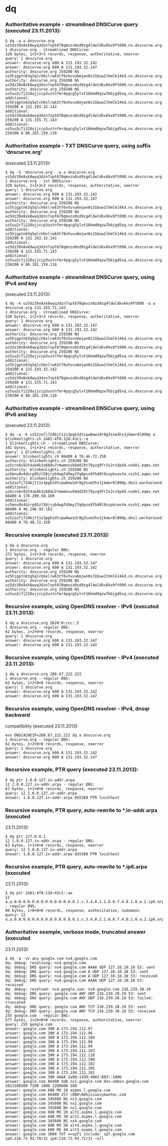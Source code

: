 # dq

### Authoritative example - streamlined DNSCurve query (executed 23.11.2013):

    $ dq -a a dnscurve.org uz5dz39x8xk8wyq3dzn7vpt670qmvzx0zd9zg4ldwldkv6kx9ft090.ns.dnscurve.org
    1 dnscurve.org - streamlined DNSCurve:
    320 bytes, 1+2+3+3 records, response, authoritative, noerror
    query: 1 dnscurve.org
    answer: dnscurve.org 600 A 131.193.32.142
    answer: dnscurve.org 600 A 131.193.32.147
    authority: dnscurve.org 259200 NS uz5hjgptn63q5qlch6xlrw63tf6vhvvu6mjwn0s31buw1lhmlk14kd.ns.dnscurve.org
    authority: dnscurve.org 259200 NS uz5dz39x8xk8wyq3dzn7vpt670qmvzx0zd9zg4ldwldkv6kx9ft090.ns.dnscurve.org
    authority: dnscurve.org 259200 NS uz5uu2c7j228ujjccp3ustnfmr4pgcg5ylvt16kmd0qzw7bbjgd5xq.ns.dnscurve.org
    additional: uz5hjgptn63q5qlch6xlrw63tf6vhvvu6mjwn0s31buw1lhmlk14kd.ns.dnscurve.org 259200 A 131.193.32.142
    additional: uz5dz39x8xk8wyq3dzn7vpt670qmvzx0zd9zg4ldwldkv6kx9ft090.ns.dnscurve.org 259200 A 131.155.71.143
    additional: uz5uu2c7j228ujjccp3ustnfmr4pgcg5ylvt16kmd0qzw7bbjgd5xq.ns.dnscurve.org 259200 A 80.101.159.118

### Authoritative example - TXT DNSCurve query, using suffix 'dnscurve.org'
(executed 23.11.2013):

    $ dq -S 'dnscurve.org' -a a dnscurve.org uz5dz39x8xk8wyq3dzn7vpt670qmvzx0zd9zg4ldwldkv6kx9ft090.ns.dnscurve.org
    1 dnscurve.org - txt DNSCurve:
    320 bytes, 1+2+3+3 records, response, authoritative, noerror
    query: 1 dnscurve.org
    answer: dnscurve.org 600 A 131.193.32.142
    answer: dnscurve.org 600 A 131.193.32.147
    authority: dnscurve.org 259200 NS uz5hjgptn63q5qlch6xlrw63tf6vhvvu6mjwn0s31buw1lhmlk14kd.ns.dnscurve.org
    authority: dnscurve.org 259200 NS uz5dz39x8xk8wyq3dzn7vpt670qmvzx0zd9zg4ldwldkv6kx9ft090.ns.dnscurve.org
    authority: dnscurve.org 259200 NS uz5uu2c7j228ujjccp3ustnfmr4pgcg5ylvt16kmd0qzw7bbjgd5xq.ns.dnscurve.org
    additional: uz5hjgptn63q5qlch6xlrw63tf6vhvvu6mjwn0s31buw1lhmlk14kd.ns.dnscurve.org 259200 A 131.193.32.142
    additional: uz5dz39x8xk8wyq3dzn7vpt670qmvzx0zd9zg4ldwldkv6kx9ft090.ns.dnscurve.org 259200 A 131.155.71.143
    additional: uz5uu2c7j228ujjccp3ustnfmr4pgcg5ylvt16kmd0qzw7bbjgd5xq.ns.dnscurve.org 259200 A 80.101.159.118

### Authoritative example - streamlined DNSCurve query, using IPv4 and key
(executed 23.11.2013):

    $ dq -k uz5dz39x8xk8wyq3dzn7vpt670qmvzx0zd9zg4ldwldkv6kx9ft090 -a a dnscurve.org 131.155.71.143
    1 dnscurve.org - streamlined DNSCurve:
    320 bytes, 1+2+3+3 records, response, authoritative, noerror
    query: 1 dnscurve.org
    answer: dnscurve.org 600 A 131.193.32.147
    answer: dnscurve.org 600 A 131.193.32.142
    authority: dnscurve.org 259200 NS uz5hjgptn63q5qlch6xlrw63tf6vhvvu6mjwn0s31buw1lhmlk14kd.ns.dnscurve.org
    authority: dnscurve.org 259200 NS uz5dz39x8xk8wyq3dzn7vpt670qmvzx0zd9zg4ldwldkv6kx9ft090.ns.dnscurve.org
    authority: dnscurve.org 259200 NS uz5uu2c7j228ujjccp3ustnfmr4pgcg5ylvt16kmd0qzw7bbjgd5xq.ns.dnscurve.org
    additional: uz5hjgptn63q5qlch6xlrw63tf6vhvvu6mjwn0s31buw1lhmlk14kd.ns.dnscurve.org 259200 A 131.193.32.142
    additional: uz5dz39x8xk8wyq3dzn7vpt670qmvzx0zd9zg4ldwldkv6kx9ft090.ns.dnscurve.org 259200 A 131.155.71.143
    additional: uz5uu2c7j228ujjccp3ustnfmr4pgcg5ylvt16kmd0qzw7bbjgd5xq.ns.dnscurve.org 259200 A 80.101.159.118

### Authoritative example - streamlined DNSCurve query, using IPv6 and key
(executed 23.11.2013):
    
    $ dq -a -k uz52zufj724bjt11s3pgk2dtcpw8ww1dr8g3ssm3hs3jkmwr8l090p a blinkenlights.ch 2a01:4f8:120:43c1::a
    1 blinkenlights.ch - streamlined DNSCurve:
    341 bytes, 1+1+3+3 records, response, authoritative, noerror
    query: 1 blinkenlights.ch
    answer: blinkenlights.ch 86400 A 78.46.72.150
    authority: blinkenlights.ch 259200 NS uz5crn6x92t4vb4k3z68du7rmwmnnvkbdd29t79yzg9fr2s2rx5pk0.nsde1.eqmx.net
    authority: blinkenlights.ch 259200 NS uz5mnv8n4dzrp95zl50jryb4wgf45my27q6pvx8f540l9sspkcwvtm.nszh1.eqmx.net
    authority: blinkenlights.ch 259200 NS uz52zufj724bjt11s3pgk2dtcpw8ww1dr8g3ssm3hs3jkmwr8l090p.dns1.workaround.ch
    additional: uz5crn6x92t4vb4k3z68du7rmwmnnvkbdd29t79yzg9fr2s2rx5pk0.nsde1.eqmx.net 86400 A 178.209.50.169
    additional: uz5mnv8n4dzrp95zl50jryb4wgf45my27q6pvx8f540l9sspkcwvtm.nszh1.eqmx.net 86400 A 46.246.93.162
    additional: uz52zufj724bjt11s3pgk2dtcpw8ww1dr8g3ssm3hs3jkmwr8l090p.dns1.workaround.ch 86400 A 78.46.72.150

### Recursive example (executed 23.11.2013):

    $ dq a dnscurve.org
    1 dnscurve.org - regular DNS:
    272 bytes, 1+2+3+0 records, response, noerror
    query: 1 dnscurve.org
    answer: dnscurve.org 600 A 131.193.32.147
    answer: dnscurve.org 600 A 131.193.32.142
    authority: dnscurve.org 259200 NS uz5hjgptn63q5qlch6xlrw63tf6vhvvu6mjwn0s31buw1lhmlk14kd.ns.dnscurve.org
    authority: dnscurve.org 259200 NS uz5dz39x8xk8wyq3dzn7vpt670qmvzx0zd9zg4ldwldkv6kx9ft090.ns.dnscurve.org
    authority: dnscurve.org 259200 NS uz5uu2c7j228ujjccp3ustnfmr4pgcg5ylvt16kmd0qzw7bbjgd5xq.ns.dnscurve.org

### Recursive example, using OpenDNS resolver - IPv6 (executed 23.11.2013):
    
    $ dq a dnscurve.org 2620:0:ccc::2
    1 dnscurve.org - regular DNS:
    62 bytes, 1+2+0+0 records, response, noerror
    query: 1 dnscurve.org
    answer: dnscurve.org 600 A 131.193.32.147
    answer: dnscurve.org 600 A 131.193.32.142

### Recursive example, using OpenDNS resolver - IPv4 (executed 23.11.2013):

    $ dq a dnscurve.org 208.67.222.222
    1 dnscurve.org - regular DNS:
    62 bytes, 1+2+0+0 records, response, noerror
    query: 1 dnscurve.org
    answer: dnscurve.org 600 A 131.193.32.142
    answer: dnscurve.org 600 A 131.193.32.147

### Recursive example, using OpenDNS resolver - IPv4, dnsqr backward
compatibility (executed 23.11.2013):

    env DNSCACHEIP=208.67.222.222 dq a dnscurve.org
    1 dnscurve.org - regular DNS:
    62 bytes, 1+2+0+0 records, response, noerror
    query: 1 dnscurve.org
    answer: dnscurve.org 600 A 131.193.32.142
    answer: dnscurve.org 600 A 131.193.32.147

### Recursive example, PTR query (executed 23.11.2013):

    $ dq ptr 1.0.0.127.in-addr.arpa
    12 1.0.0.127.in-addr.arpa - regular DNS:
    63 bytes, 1+1+0+0 records, response, noerror
    query: 12 1.0.0.127.in-addr.arpa
    answer: 1.0.0.127.in-addr.arpa 655360 PTR localhost

### Recursive example, PTR query, auto-rewrite to *.in-addr.arpa (executed
23.11.2013):

    $ dq ptr 127.0.0.1
    12 1.0.0.127.in-addr.arpa - regular DNS:
    63 bytes, 1+1+0+0 records, response, noerror
    query: 12 1.0.0.127.in-addr.arpa
    answer: 1.0.0.127.in-addr.arpa 655360 PTR localhost

### Recursive example, PTR query, auto-rewrite to *.ip6.arpa (executed
23.11.2013):

    $ dq ptr 2a01:4f8:120:43c1::aa
    12 a.a.0.0.0.0.0.0.0.0.0.0.0.0.0.0.1.c.3.4.0.2.1.0.8.f.4.0.1.0.a.2.ip6.arpa - regular DNS:
    90 bytes, 1+0+0+0 records, response, authoritative, nxdomain
    query: 12 a.a.0.0.0.0.0.0.0.0.0.0.0.0.0.0.1.c.3.4.0.2.1.0.8.f.4.0.1.0.a.2.ip6.arpa

### Authoritative example, verbose mode, truncated answer (executed
23.11.2013):

    $ dq -a -vv any google.com ns4.google.com
    dq: debug: resolving: ns4.google.com
    dq: debug: DNS query: ns4.google.com AAAA UDP 127.10.10.10 53: sent
    dq: debug: DNS query: ns4.google.com A UDP 127.10.10.10 53: sent
    dq: debug: DNS query: ns4.google.com A UDP 127.10.10.10 53: received
    dq: debug: DNS query: ns4.google.com AAAA UDP 127.10.10.10 53: received
    dq: debug: resolved: ns4.google.com: ns4.google.com 216.239.38.10
    dq: debug: DNS query: google.com ANY UDP 216.239.38.10 53: sent
    dq: debug: DNS query: google.com ANY UDP 216.239.38.10 53: failed: truncated
    dq: debug: DNS query: google.com ANY TCP 216.239.38.10 53: sent
    dq: debug: DNS query: google.com ANY TCP 216.239.38.10 53: received
    255 google.com - regular DNS:
    577 bytes, 1+24+0+0 records, response, authoritative, noerror
    query: 255 google.com
    answer: google.com 300 A 173.194.112.97
    answer: google.com 300 A 173.194.112.96
    answer: google.com 300 A 173.194.112.104
    answer: google.com 300 A 173.194.112.98
    answer: google.com 300 A 173.194.112.99
    answer: google.com 300 A 173.194.112.103
    answer: google.com 300 A 173.194.112.110
    answer: google.com 300 A 173.194.112.100
    answer: google.com 300 A 173.194.112.102
    answer: google.com 300 A 173.194.112.105
    answer: google.com 300 A 173.194.112.101
    answer: google.com 300 AAAA 2a00:1450:4001:803::1006
    answer: google.com 86400 SOA ns1.google.com dns-admin.google.com 2013100300 7200 1800 1209600 300
    answer: google.com 600 MX 10 aspmx.l.google.com
    answer: google.com 86400 257 \000\005issuesymantec.com
    answer: google.com 345600 NS ns3.google.com
    answer: google.com 345600 NS ns2.google.com
    answer: google.com 345600 NS ns1.google.com
    answer: google.com 600 MX 20 alt1.aspmx.l.google.com
    answer: google.com 600 MX 30 alt2.aspmx.l.google.com
    answer: google.com 345600 NS ns4.google.com
    answer: google.com 600 MX 50 alt4.aspmx.l.google.com
    answer: google.com 600 MX 40 alt3.aspmx.l.google.com
    answer: google.com 3600 TXT v=spf1 include:_spf.google.com ip4:216.73.93.70/31 ip4:216.73.93.72/31 ~all
